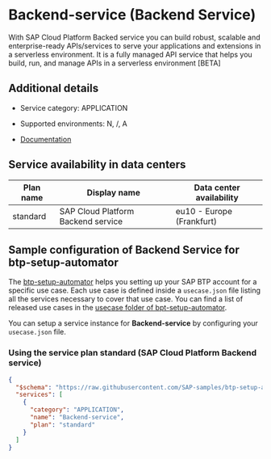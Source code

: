 # Backend-service (Backend Service)

With SAP Cloud Platform Backed service you can build robust, scalable and enterprise-ready APIs/services to serve your applications and extensions in a serverless environment. It is a fully managed API service that helps you build, run, and manage APIs in a serverless environment [BETA]

## Additional details
- Service category: APPLICATION
- Supported environments: N, /, A

- [Documentation](https://help.sap.com/viewer/70dea311943a4ab99f903ccc584225f6/Cloud/en-US)

## Service availability in data centers

| Plan name | Display name | Data center availability  |
|------|----------------|---------------------------|
|  standard  |  SAP Cloud Platform Backend service  | eu10 - Europe (Frankfurt)  |

## Sample configuration of **Backend Service** for btp-setup-automator

The [btp-setup-automator](https://github.com/SAP-samples/btp-setup-automator) helps you setting up your SAP BTP account for a specific use case. Each use case is defined inside a `usecase.json` file listing all the services necessary to cover that use case. You can find a list of released use cases in the [usecase folder of bpt-setup-automator](https://github.com/SAP-samples/btp-setup-automator/tree/main/usecases).

You can setup a service instance for **Backend-service** by configuring your `usecase.json` file.

### Using the service plan **standard** (SAP Cloud Platform Backend service)

```json
{
  "$schema": "https://raw.githubusercontent.com/SAP-samples/btp-setup-automator/main/libs/btpsa-usecase.json",
  "services": [
    {
      "category": "APPLICATION",
      "name": "Backend-service",
      "plan": "standard"
    }
  ]
}
```
